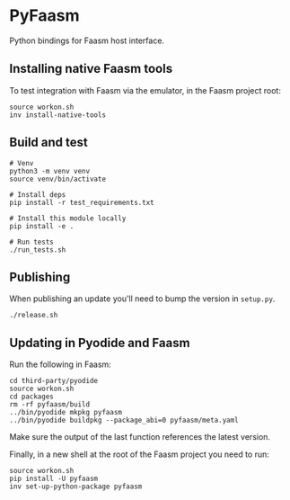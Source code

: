 # PyFaasm

Python bindings for Faasm host interface.

## Installing native Faasm tools

To test integration with Faasm via the emulator, in the Faasm project root:

```
source workon.sh
inv install-native-tools
```

## Build and test

```
# Venv
python3 -m venv venv
source venv/bin/activate

# Install deps
pip install -r test_requirements.txt

# Install this module locally
pip install -e .

# Run tests
./run_tests.sh
```

## Publishing

When publishing an update you'll need to bump the version in `setup.py`.

```
./release.sh
```

## Updating in Pyodide and Faasm

Run the following in Faasm:

```
cd third-party/pyodide
source workon.sh
cd packages
rm -rf pyfaasm/build
../bin/pyodide mkpkg pyfaasm
../bin/pyodide buildpkg --package_abi=0 pyfaasm/meta.yaml
```

Make sure the output of the last function references the latest version.

Finally, in a new shell at the root of the Faasm project you need to run:
 
```
source workon.sh
pip install -U pyfaasm
inv set-up-python-package pyfaasm
```
